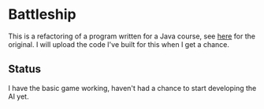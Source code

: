 # Battleship

This is a refactoring of a program written for a Java course, see [here](../../java/battleship) for the original. I will
upload the code I've built for this when I get a chance.

## Status

I have the basic game working, haven't had a chance to start developing the AI yet.
